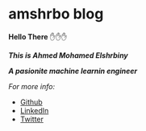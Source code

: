 # amshrbo blog
__Hello There__ ✋✋✋

___This is Ahmed Mohamed Elshrbiny___

___A pasionite machine learnin engineer___

_For more info:_

- [Github](https://github.com/amshrbo)
- [LinkedIn](https://linkedin.com/in/amshrbo)
- [Twitter](https://twitter.com/amshrbo)
